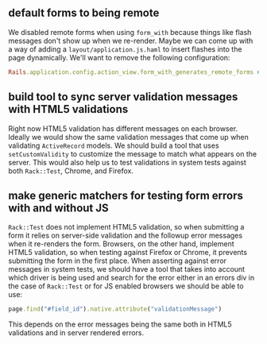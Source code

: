 ## default forms to being remote

We disabled remote forms when using `form_with` because things like flash
messages don't show up when we re-render. Maybe we can come up with a way of
adding a `layout/application.js.haml` to insert flashes into the page
dynamically. We'll want to remove the following configuration:

```rb
Rails.application.config.action_view.form_with_generates_remote_forms = false
```

## build tool to sync server validation messages with HTML5 validations

Right now HTML5 validation has different messages on each browser. Ideally we
would show the same validation messages that come up when validating
`ActiveRecord` models. We should build a tool that uses `setCustomValidity` to
customize the message to match what appears on the server. This would also help
us to test validations in system tests against both `Rack::Test`, Chrome, and
Firefox.

## make generic matchers for testing form errors with and without JS

`Rack::Test` does not implement HTML5 validation, so when submitting a form it
relies on server-side validation and the followup error messages when it
re-renders the form. Browsers, on the other hand, implement HTML5 validation,
so when testing against Firefox or Chrome, it prevents submitting the form in
the first place. When asserting against error messages in system tests, we
should have a tool that takes into account which driver is being used and
search for the error either in an errors div in the case of `Rack::Test` or for
JS enabled browsers we should be able to use:

```rb
page.find("#field_id").native.attribute("validationMessage")
```

This depends on the error messages being the same both in HTML5 validations and
in server rendered errors.

